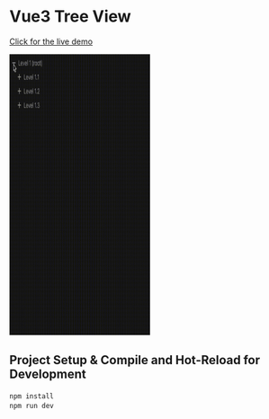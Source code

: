 # Vue3 Tree View

[Click for the live demo](https://vue3-tree-view.vercel.app/)

<img src="demo.gif" width="250" height="500"/>

## Project Setup & Compile and Hot-Reload for Development

```sh
npm install
npm run dev
```

